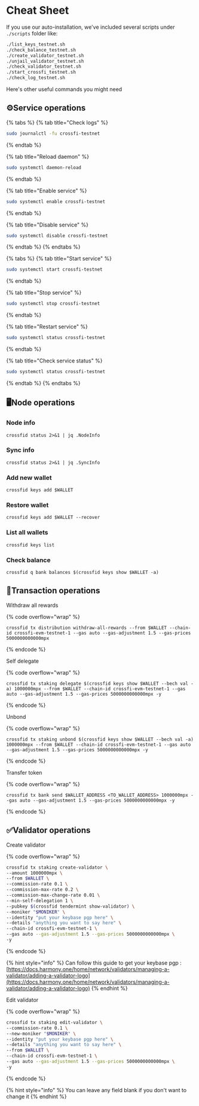 # Cheat Sheet

If you use our auto-installation, we've included several scripts under `./scripts` folder like:

```sh
./list_keys_testnet.sh
./check_balance_testnet.sh
./create_validator_testnet.sh
./unjail_validator_testnet.sh
./check_validator_testnet.sh
./start_crossfi_testnet.sh
./check_log_testnet.sh
```

Here's other useful commands you might need

## ⚙️Service operations <a href="#service-operations" id="service-operations"></a>

{% tabs %}
{% tab title="Check logs" %}
```sh
sudo journalctl -fu crossfi-testnet
```
{% endtab %}

{% tab title="Reload daemon" %}
```bash
sudo systemctl daemon-reload
```
{% endtab %}

{% tab title="Enable service" %}
```sh
sudo systemctl enable crossfi-testnet
```
{% endtab %}

{% tab title="Disable service" %}
```sh
sudo systemctl disable crossfi-testnet
```
{% endtab %}
{% endtabs %}

{% tabs %}
{% tab title="Start service" %}
```sh
sudo systemctl start crossfi-testnet
```
{% endtab %}

{% tab title="Stop service" %}
```sh
sudo systemctl stop crossfi-testnet
```
{% endtab %}

{% tab title="Restart service" %}
```sh
sudo systemctl status crossfi-testnet
```
{% endtab %}

{% tab title="Check service status" %}
```sh
sudo systemctl status crossfi-testnet
```
{% endtab %}
{% endtabs %}

## 🖥️Node operations

### Node info

```
crossfid status 2>&1 | jq .NodeInfo
```

### Sync info

```
crossfid status 2>&1 | jq .SyncInfo
```

### Add new wallet

```
crossfid keys add $WALLET
```

### Restore wallet

```
crossfid keys add $WALLET --recover
```

### List all wallets

```
crossfid keys list
```

### Check balance

```
crossfid q bank balances $(crossfid keys show $WALLET -a)
```

## 💱Transaction operations

Withdraw all rewards

{% code overflow="wrap" %}
```
crossfid tx distribution withdraw-all-rewards --from $WALLET --chain-id crossfi-evm-testnet-1 --gas auto --gas-adjustment 1.5 --gas-prices 5000000000000mpx
```
{% endcode %}

Self delegate

{% code overflow="wrap" %}
```
crossfid tx staking delegate $(crossfid keys show $WALLET --bech val -a) 1000000mpx --from $WALLET --chain-id crossfi-evm-testnet-1 --gas auto --gas-adjustment 1.5 --gas-prices 5000000000000mpx -y
```
{% endcode %}

Unbond

{% code overflow="wrap" %}
```
crossfid tx staking unbond $(crossfid keys show $WALLET --bech val -a) 1000000mpx --from $WALLET --chain-id crossfi-evm-testnet-1 --gas auto --gas-adjustment 1.5 --gas-prices 5000000000000mpx -y
```
{% endcode %}

Transfer token

{% code overflow="wrap" %}
```
crossfid tx bank send $WALLET_ADDRESS <TO_WALLET_ADDRESS> 1000000mpx --gas auto --gas-adjustment 1.5 --gas-prices 5000000000000mpx -y
```
{% endcode %}

## ✅Validator operations

Create validator

{% code overflow="wrap" %}
```sh
crossfid tx staking create-validator \
--amount 1000000mpx \
--from $WALLET \
--commission-rate 0.1 \
--commission-max-rate 0.2 \
--commission-max-change-rate 0.01 \
--min-self-delegation 1 \
--pubkey $(crossfid tendermint show-validator) \
--moniker "$MONIKER" \
--identity "put your keybase pgp here" \
--details "anything you want to say here" \
--chain-id crossfi-evm-testnet-1 \
--gas auto --gas-adjustment 1.5 --gas-prices 5000000000000mpx \
-y
```
{% endcode %}

{% hint style="info" %}
Can follow this guide to get your keybase pgp : [https://docs.harmony.one/home/network/validators/managing-a-validator/adding-a-validator-logo](https://docs.harmony.one/home/network/validators/managing-a-validator/adding-a-validator-logo)
{% endhint %}

Edit validator

{% code overflow="wrap" %}
```sh
crossfid tx staking edit-validator \
--commission-rate 0.1 \
--new-moniker "$MONIKER" \
--identity "put your keybase pgp here" \
--details "anything you want to say here" \
--from $WALLET \
--chain-id crossfi-evm-testnet-1 \
--gas auto --gas-adjustment 1.5 --gas-prices 5000000000000mpx \
-y
```
{% endcode %}

{% hint style="info" %}
You can leave any field blank if you don't want to change it
{% endhint %}
